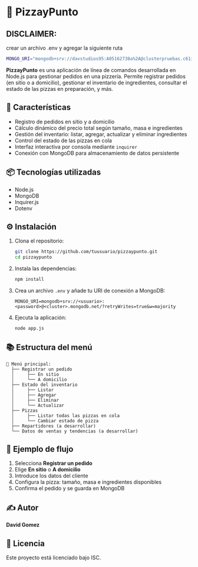 
# 🍕 PizzayPunto

## DISCLAIMER:
crear un archivo .env y agregar la siguiente ruta

```bash
MONGO_URI="mongodb+srv://davstudios95:A05162738a%2A@clusterpruebas.c61iwun.mongodb.net/"
```

**PizzayPunto** es una aplicación de línea de comandos desarrollada en Node.js para gestionar pedidos en una pizzería. Permite registrar pedidos (en sitio o a domicilio), gestionar el inventario de ingredientes, consultar el estado de las pizzas en preparación, y más.

## 🧩 Características

- Registro de pedidos en sitio y a domicilio
- Cálculo dinámico del precio total según tamaño, masa e ingredientes
- Gestión del inventario: listar, agregar, actualizar y eliminar ingredientes
- Control del estado de las pizzas en cola
- Interfaz interactiva por consola mediante `inquirer`
- Conexión con MongoDB para almacenamiento de datos persistente

## 📦 Tecnologías utilizadas

- Node.js
- MongoDB
- Inquirer.js
- Dotenv

## ⚙️ Instalación

1. Clona el repositorio:
   ```bash
   git clone https://github.com/tuusuario/pizzaypunto.git
   cd pizzaypunto
   ```

2. Instala las dependencias:
   ```bash
   npm install
   ```

3. Crea un archivo `.env` y añade tu URI de conexión a MongoDB:
   ```
   MONGO_URI=mongodb+srv://<usuario>:<password>@<cluster>.mongodb.net/?retryWrites=true&w=majority
   ```

4. Ejecuta la aplicación:
   ```bash
   node app.js
   ```

## 📚 Estructura del menú

```
📌 Menú principal:
  ├── Registrar un pedido
  │     ├── En sitio
  │     └── A domicilio
  ├── Estado del inventario
  │     ├── Listar
  │     ├── Agregar
  │     ├── Eliminar
  │     └── Actualizar
  ├── Pizzas
  │     ├── Listar todas las pizzas en cola
  │     └── Cambiar estado de pizza
  ├── Repartidores (a desarrollar)
  └── Datos de ventas y tendencias (a desarrollar)
```

## 🧪 Ejemplo de flujo

1. Selecciona **Registrar un pedido**
2. Elige **En sitio** o **A domicilio**
3. Introduce los datos del cliente
4. Configura la pizza: tamaño, masa e ingredientes disponibles
5. Confirma el pedido y se guarda en MongoDB

## ✍️ Autor

**David Gomez**

## 📜 Licencia

Este proyecto está licenciado bajo ISC.
